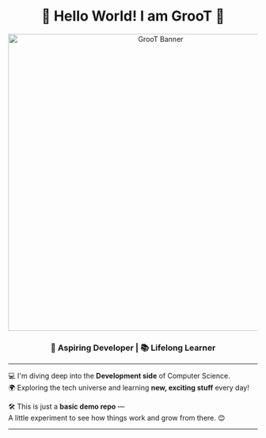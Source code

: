 <h1 align="center">👋 Hello World! I am <strong>GrooT</strong> 🌱</h1>

<p align="center">
  <img src="https://pbs.twimg.com/profile_banners/1909341599772913664/1747761235/1500x500" alt="GrooT Banner" width="600"/>
</p>

<h3 align="center">🚀 Aspiring Developer | 📚 Lifelong Learner</h3>

---

💻 I'm diving deep into the **Development side** of Computer Science.  
🌍 Exploring the tech universe and learning **new, exciting stuff** every day!

🛠️ This is just a **basic demo repo** —  
A little experiment to see how things work and grow from there. 😊

---

